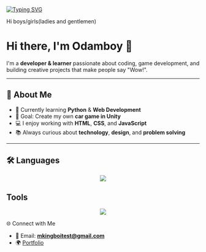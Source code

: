 [![Typing SVG](https://readme-typing-svg.herokuapp.com?font=Inter&weight=600&size=30&duration=1000&pause=2000&color=F70000&background=89FF91&width=500&height=80&lines=Mani+odim+Muhammadjon;Man+kampiturlara+qiziqaman)](https://git.io/typing-svg)

Hi boys/girls(ladies and gentlemen)

# Hi there, I'm Odamboy 👋

I'm a **developer & learner** passionate about coding, game development, and building creative projects that make people say "Wow!".

---

## 🚀 About Me
- 🌱 Currently learning **Python** & **Web Development**
- 🎯 Goal: Create my own **car game in Unity**
- 💻 I enjoy working with **HTML**, **CSS**, and **JavaScript**
- 📚 Always curious about **technology**, **design**, and **problem solving**

---

## 🛠 Languages
<p align="center">
  <a href="https://skillicons.dev">
    <img src="https://skillicons.dev/icons?i=html,js,css,cs,py,react" />
  </a>
</p>

## Tools
<p align="center">
  <a href="https://skillicons.dev">
    <img src="https://skillicons.dev/icons?i=vscode,linux,windows,androidstudio,kali,godot,unity,figma" />
  </a>
</p
---


## 🌐 Connect with Me
- 📧 Email: **mkingboitest@gmail.com**
- 🌍 [Portfolio](https://github.com/odamboy)

